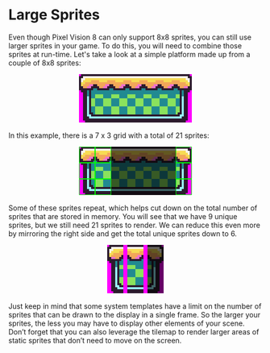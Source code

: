 # Large Sprites

Even though Pixel Vision 8 can only support 8x8 sprites, you can still use larger sprites in your game. To do this, you will need to combine those sprites at run-time. Let's take a look at a simple platform made up from a couple of 8x8 sprites:

<p style="text-align:center"><img src="images/LargeSprites_image_0.png" /></p>

In this example, there is a 7 x 3 grid with a total of 21 sprites: 

<p style="text-align:center"><img src="images/LargeSprites_image_1.png" /></p>

Some of these sprites repeat, which helps cut down on the total number of sprites that are stored in memory. You will see that we have 9 unique sprites, but we still need 21 sprites to render. We can reduce this even more by mirroring the right side and get the total unique sprites down to 6.

<p style="text-align:center"><img src="images/LargeSprites_image_2.png" /></p>

Just keep in mind that some system templates have a limit on the number of sprites that can be drawn to the display in a single frame. So the larger your sprites, the less you may have to display other elements of your scene. Don’t forget that you can also leverage the tilemap to render larger areas of static sprites that don’t need to move on the screen.


